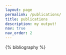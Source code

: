 ```yaml
---
layout: page
permalink: /publications/
title: publications
description: my output!
nav: true
nav_order: 2
---
```


<!-- _pages/publications.md -->
<div class="publications">

{% bibliography %}

</div>
